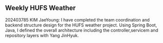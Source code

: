 ## **Weekly HUFS Weather**
202403785 KIM JaeYoung: I have completed the team coordination and backend structure design for the HUFS weather project. Using Spring Boot, Java, I defined the overall architecture including the controller,servicem and repository layers with Yang JinHyuk.